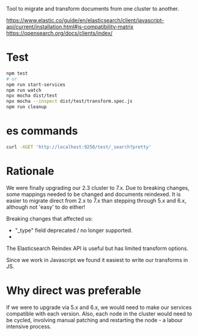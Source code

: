 Tool to migrate and transform documents from one cluster to another.

https://www.elastic.co/guide/en/elasticsearch/client/javascript-api/current/installation.html#js-compatibility-matrix
https://opensearch.org/docs/clients/index/

# Test

```bash
npm test
# or
npm run start-services
npm run watch
npx mocha dist/test
npx mocha --inspect dist/test/transform.spec.js
npm run cleanup
```

# es commands
```bash
curl -XGET 'http://localhost:9250/test/_search?pretty'
```

# Rationale
We were finally upgrading our 2.3 cluster to 7.x. Due to breaking changes, some mappings needed to be changed and documents reindexed. It is easier to migrate direct from 2.x to 7.x than stepping through 5.x and 6.x, although not 'easy' to do either!

Breaking changes that affected us:

* "_type" field deprecated / no longer supported.
*

The Elasticsearch Reindex API is useful but has limited transform options.

Since we work in Javascript we found it easiest to write our transforms in JS.

# Why direct was preferable
If we were to upgrade via 5.x and 6.x, we would need to make our services compatible with each version. Also, each node in the cluster would need to be cycled, involving manual patching and restarting the node - a labour intensive process.
